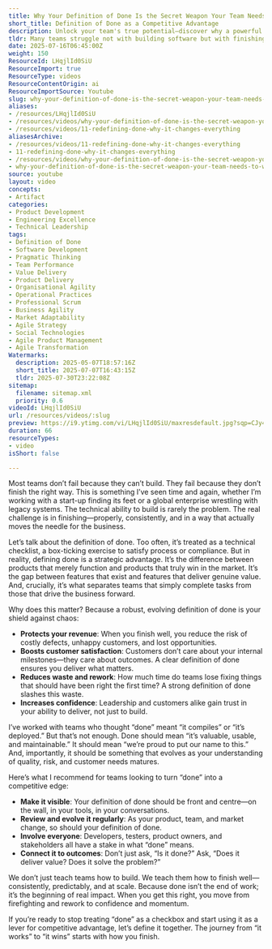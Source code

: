 ```yaml
---
title: Why Your Definition of Done Is the Secret Weapon Your Team Needs to Win
short_title: Definition of Done as a Competitive Advantage
description: Unlock your team's true potential—discover why a powerful definition of done drives real business impact, customer value, and lasting competitive advantage.
tldr: Many teams struggle not with building software but with finishing it in a way that delivers real business value. A clear, evolving definition of done protects revenue, boosts customer satisfaction, reduces rework, and builds trust by ensuring work is truly complete and valuable. Make your definition of done visible, review it regularly with the whole team, and connect it to real outcomes to turn it into a competitive advantage.
date: 2025-07-16T06:45:00Z
weight: 150
ResourceId: LHqjlId0SiU
ResourceImport: true
ResourceType: videos
ResourceContentOrigin: ai
ResourceImportSource: Youtube
slug: why-your-definition-of-done-is-the-secret-weapon-your-team-needs-to-win
aliases:
- /resources/LHqjlId0SiU
- /resources/videos/why-your-definition-of-done-is-the-secret-weapon-your-team-needs-to-win
- /resources/videos/11-redefining-done-why-it-changes-everything
aliasesArchive:
- /resources/videos/11-redefining-done-why-it-changes-everything
- 11-redefining-done-why-it-changes-everything
- /resources/videos/why-your-definition-of-done-is-the-secret-weapon-your-team-needs-to-win
- why-your-definition-of-done-is-the-secret-weapon-your-team-needs-to-win
source: youtube
layout: video
concepts:
- Artifact
categories:
- Product Development
- Engineering Excellence
- Technical Leadership
tags:
- Definition of Done
- Software Development
- Pragmatic Thinking
- Team Performance
- Value Delivery
- Product Delivery
- Organisational Agility
- Operational Practices
- Professional Scrum
- Business Agility
- Market Adaptability
- Agile Strategy
- Social Technologies
- Agile Product Management
- Agile Transformation
Watermarks:
  description: 2025-05-07T18:57:16Z
  short_title: 2025-07-07T16:43:15Z
  tldr: 2025-07-30T23:22:08Z
sitemap:
  filename: sitemap.xml
  priority: 0.6
videoId: LHqjlId0SiU
url: /resources/videos/:slug
preview: https://i9.ytimg.com/vi/LHqjlId0SiU/maxresdefault.jpg?sqp=CJy47sAG&rs=AOn4CLBJllDiEgFFcBqbQftEd3ihBxtwMg
duration: 66
resourceTypes:
- video
isShort: false

---
```

Most teams don’t fail because they can’t build. They fail because they don’t finish the right way. This is something I’ve seen time and again, whether I’m working with a start-up finding its feet or a global enterprise wrestling with legacy systems. The technical ability to build is rarely the problem. The real challenge is in finishing—properly, consistently, and in a way that actually moves the needle for the business.

Let’s talk about the definition of done. Too often, it’s treated as a technical checklist, a box-ticking exercise to satisfy process or compliance. But in reality, defining done is a strategic advantage. It’s the difference between products that merely function and products that truly win in the market. It’s the gap between features that exist and features that deliver genuine value. And, crucially, it’s what separates teams that simply complete tasks from those that drive the business forward.

Why does this matter? Because a robust, evolving definition of done is your shield against chaos:

- **Protects your revenue**: When you finish well, you reduce the risk of costly defects, unhappy customers, and lost opportunities.
- **Boosts customer satisfaction**: Customers don’t care about your internal milestones—they care about outcomes. A clear definition of done ensures you deliver what matters.
- **Reduces waste and rework**: How much time do teams lose fixing things that should have been right the first time? A strong definition of done slashes this waste.
- **Increases confidence**: Leadership and customers alike gain trust in your ability to deliver, not just to build.

I’ve worked with teams who thought “done” meant “it compiles” or “it’s deployed.” But that’s not enough. Done should mean “it’s valuable, usable, and maintainable.” It should mean “we’re proud to put our name to this.” And, importantly, it should be something that evolves as your understanding of quality, risk, and customer needs matures.

Here’s what I recommend for teams looking to turn “done” into a competitive edge:

- **Make it visible**: Your definition of done should be front and centre—on the wall, in your tools, in your conversations.
- **Review and evolve it regularly**: As your product, team, and market change, so should your definition of done.
- **Involve everyone**: Developers, testers, product owners, and stakeholders all have a stake in what “done” means.
- **Connect it to outcomes**: Don’t just ask, “Is it done?” Ask, “Does it deliver value? Does it solve the problem?”

We don’t just teach teams how to build. We teach them how to finish well—consistently, predictably, and at scale. Because done isn’t the end of work; it’s the beginning of real impact. When you get this right, you move from firefighting and rework to confidence and momentum.

If you’re ready to stop treating “done” as a checkbox and start using it as a lever for competitive advantage, let’s define it together. The journey from “it works” to “it wins” starts with how you finish.
